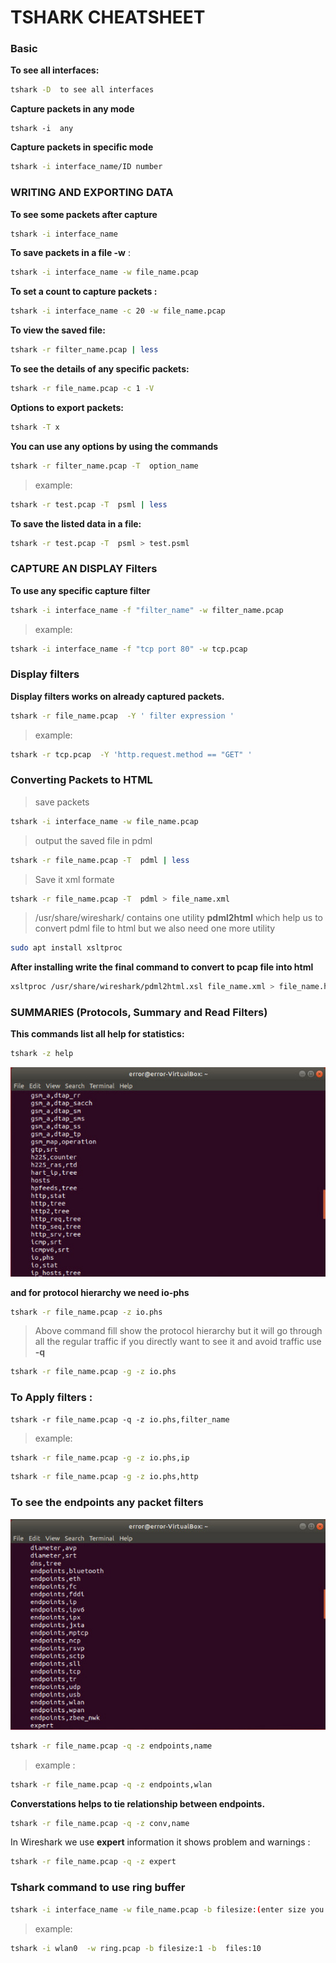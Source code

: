 # TSHARK CHEATSHEET


### Basic


**To see all interfaces:**

```bash
tshark -D  to see all interfaces

```

**Capture packets in any mode**
```
tshark -i  any

```

**Capture packets in specific mode**

```bash
tshark -i interface_name/ID number

```


### WRITING AND EXPORTING DATA

**To see some packets after capture**

```bash
tshark -i interface_name

```

**To **save**  packets in a file -w** :
```bash
tshark -i interface_name -w file_name.pcap

```
**To set a count to capture packets :**

```bash
tshark -i interface_name -c 20 -w file_name.pcap

```

**To view the saved file:**

```bash
tshark -r filter_name.pcap | less
```

**To see the details of any specific packets:**

```bash
tshark -r file_name.pcap -c 1 -V

```
**Options to **export** packets:**

```bash
tshark -T x

```

**You can use any options by using the commands**

```bash
tshark -r filter_name.pcap -T  option_name

```
> example:
```bash
tshark -r test.pcap -T  psml | less

```

**To save the listed data in a file:**

```bash
tshark -r test.pcap -T  psml > test.psml

```

### CAPTURE AN DISPLAY Filters

**To use any specific capture filter**

```bash
tshark -i interface_name -f "filter_name" -w filter_name.pcap

```
> example:

```bash
tshark -i interface_name -f "tcp port 80" -w tcp.pcap

```

### Display filters

**Display filters works on already captured packets.**

```bash
tshark -r file_name.pcap  -Y ' filter expression '

```
> example:

```bash
tshark -r tcp.pcap  -Y 'http.request.method == "GET" '

```

### Converting Packets to HTML



> save packets

```bash
tshark -i interface_name -w file_name.pcap

```
> output  the saved file in pdml

```bash
tshark -r file_name.pcap -T  pdml | less

```

> Save it xml formate

```bash
tshark -r file_name.pcap -T  pdml > file_name.xml

```
> /usr/share/wireshark/ contains one utility **pdml2html** which help us to convert pdml file to html but we also need one more utility

```bash
sudo apt install xsltproc

```
**After installing write the final command to convert to pcap file into html**

```bash
xsltproc /usr/share/wireshark/pdml2html.xsl file_name.xml > file_name.html

```

### SUMMARIES (Protocols, Summary and Read Filters)

**This commands list all help for statistics:**

```bash
tshark -z help

```
![](img/t5.jpeg)

**and for **protocol hierarchy** we need io-phs**

```bash
tshark -r file_name.pcap -z io.phs

```
>Above command fill show the protocol hierarchy but it will go through all the regular traffic if you directly want to see it and avoid traffic use **-q**

```bash
tshark -r file_name.pcap -g -z io.phs

```
### To Apply filters :

```
tshark -r file_name.pcap -q -z io.phs,filter_name

```
> example:

```bash
tshark -r file_name.pcap -g -z io.phs,ip

```
```bash
tshark -r file_name.pcap -g -z io.phs,http

```
### To see the endpoints any packet filters

![](img/t6.jpeg)

```bash
tshark -r file_name.pcap -q -z endpoints,name

```
> example :
```bash
tshark -r file_name.pcap -q -z endpoints,wlan

```

**Converstations helps to tie relationship between endpoints.**

```bash
tshark -r file_name.pcap -q -z conv,name

```

In Wireshark we use **expert** information it shows problem and warnings :

```bash
tshark -r file_name.pcap -q -z expert

```

### Tshark command to use ring buffer

```bash
tshark -i interface_name -w file_name.pcap -b filesize:(enter size you want ) -b  files:(enter number you want )

```

>example:

```bash
tshark -i wlan0  -w ring.pcap -b filesize:1 -b  files:10

```
